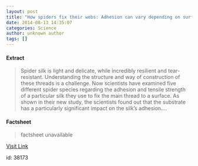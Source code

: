 ```yaml
---
layout: post
title: "How spiders fix their webs: Adhesion can vary depending on surface"
date: 2014-08-13 14:35:07
categories: Science
author: unknown author
tags: []
---
```



#### Extract
>Spider silk is light and delicate, while incredibly resilient and tear-resistant. Understanding the structure and way of construction of these threads is a challenge. Now scientists have examined five different spider species regarding the adhesion and tensile strength of a particular silk they use to fix the main thread to a surface. As shown in their new study, the scientists found out that the substrate has a particularly significant impact on the silk’s adhesion....

#### Factsheet
>factsheet unavailable

[Visit Link](http://feeds.sciencedaily.com/~r/sciencedaily/~3/DlrZSfcc5HE/140813103507.htm)

id:   38173
